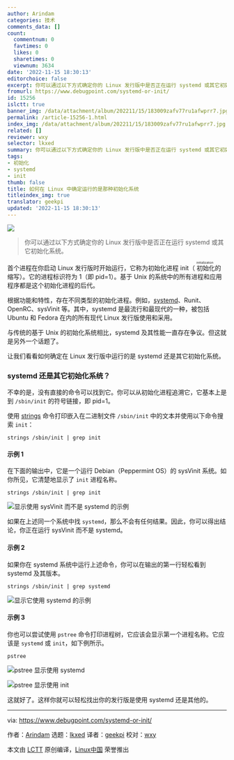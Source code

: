 ```yaml
---
author: Arindam
categories: 技术
comments_data: []
count:
  commentnum: 0
  favtimes: 0
  likes: 0
  sharetimes: 0
  viewnum: 3634
date: '2022-11-15 18:30:13'
editorchoice: false
excerpt: 你可以通过以下方式确定你的 Linux 发行版中是否正在运行 systemd 或其它初始化系统。
fromurl: https://www.debugpoint.com/systemd-or-init/
id: 15256
islctt: true
banner_img: /data/attachment/album/202211/15/183009zafv77ru1afwprr7.jpg
permalink: /article-15256-1.html
index_img: /data/attachment/album/202211/15/183009zafv77ru1afwprr7.jpg.thumb.jpg
related: []
reviewer: wxy
selector: lkxed
summary: 你可以通过以下方式确定你的 Linux 发行版中是否正在运行 systemd 或其它初始化系统。
tags:
- 初始化
- systemd
- init
thumb: false
title: 如何在 Linux 中确定运行的是那种初始化系统
titleindex_img: true
translator: geekpi
updated: '2022-11-15 18:30:13'
---
```


![](/data/attachment/album/202211/15/183009zafv77ru1afwprr7.jpg)



> 
> 你可以通过以下方式确定你的 Linux 发行版中是否正在运行 systemd 或其它初始化系统。
> 
> 
> 


首个进程在你启动 Linux 发行版时开始运行，它称为初始化进程 init（<ruby> 初始化 <rt>  initialization </rt></ruby>的缩写）。它的进程标识符为 1（即 pid=1）。基于 Unix 的系统中的所有进程和应用程序都是这个初始化进程的后代。


根据功能和特性，存在不同类型的初始化进程。例如，[systemd](https://www.debugpoint.com/tag/systemd)、Runit、OpenRC、sysVinit 等。其中，systemd 是最流行和最现代的一种，被包括 Ubuntu 和 Fedora 在内的所有现代 Linux 发行版使用和采用。


与传统的基于 Unix 的初始化系统相比，systemd 及其性能一直存在争议。但这就是另外一个话题了。


让我们看看如何确定在 Linux 发行版中运行的是 systemd 还是其它初始化系统。


### systemd 还是其它初始化系统？


不幸的是，没有直接的命令可以找到它。你可以从初始化进程追溯它，它基本上是到 `/sbin/init` 的符号链接，即 pid=1。


使用 [strings](https://linux.die.net/man/1/strings) 命令打印嵌入在二进制文件 `/sbin/init` 中的文本并使用以下命令搜索 `init`：



```
strings /sbin/init | grep init

```

#### 示例 1


在下面的输出中，它是一个运行 Debian（Peppermint OS）的 sysVinit 系统。如你所见，它清楚地显示了 `init` 进程名称。



```
strings /sbin/init | grep init

```

![显示使用 sysVinit 而不是 systemd 的示例](/data/attachment/album/202211/15/183014plepgljmpjbzdktl.jpg)


如果在上述同一个系统中找 `systemd`，那么不会有任何结果。因此，你可以得出结论，你正在运行 sysVinit 而不是 systemd。


#### 示例 2


如果你在 systemd 系统中运行上述命令，你可以在输出的第一行轻松看到 systemd 及其版本。



```
strings /sbin/init | grep systemd

```

![显示它使用 systemd 的示例](/data/attachment/album/202211/15/183014bd8niin4miginidz.jpg)


#### 示例 3


你也可以尝试使用 `pstree` 命令打印进程树，它应该会显示第一个进程名称。它应该是 `systemd` 或 `init`，如下例所示。



```
pstree

```

![pstree 显示使用 systemd](/data/attachment/album/202211/15/183014ff1sciebf7inmmu7.jpg)


![pstree 显示使用 init](/data/attachment/album/202211/15/183014kg7a09lhas8l9z3e.jpg)


这就好了。这样你就可以轻松找出你的发行版是使用 systemd 还是其他的。




---


via: <https://www.debugpoint.com/systemd-or-init/>


作者：[Arindam](https://www.debugpoint.com/author/admin1/) 选题：[lkxed](https://github.com/lkxed) 译者：[geekpi](https://github.com/geekpi) 校对：[wxy](https://github.com/wxy)


本文由 [LCTT](https://github.com/LCTT/TranslateProject) 原创编译，[Linux中国](https://linux.cn/) 荣誉推出
